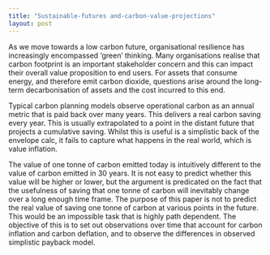 ```yaml
---
title: "Sustainable-futures and-carbon-value-projections"
layout: post
---
```


As we move towards a low carbon future, organisational resilience has increasingly encompassed ‘green’ thinking. Many organisations realise that carbon footprint is an important stakeholder concern and this can impact their overall value proposition to end users. For assets that consume energy, and therefore emit carbon dioxide, questions arise around the long-term decarbonisation of assets and the cost incurred to this end. 

Typical carbon planning models observe operational carbon as an annual metric that is paid back over many years. This delivers a real carbon saving every year. This is usually extrapolated to a point in the distant future that projects a cumulative saving. Whilst this is useful is a simplistic back of the envelope calc, it fails to capture what happens in the real world, which is value inflation. 

The value of one tonne of carbon emitted today is intuitively different to the value of carbon emitted in 30 years. It is not easy to predict whether this value will be higher or lower, but the argument is predicated on the fact that the usefulness of saving that one tonne of carbon will inevitably change over a long enough time frame. The purpose of this paper is not to predict the real value of saving one tonne of carbon at various points in the future. This would be an impossible task that is highly path dependent. The objective of this is to set out observations over time that account for carbon inflation and carbon deflation, and to observe the differences in observed simplistic payback model.
